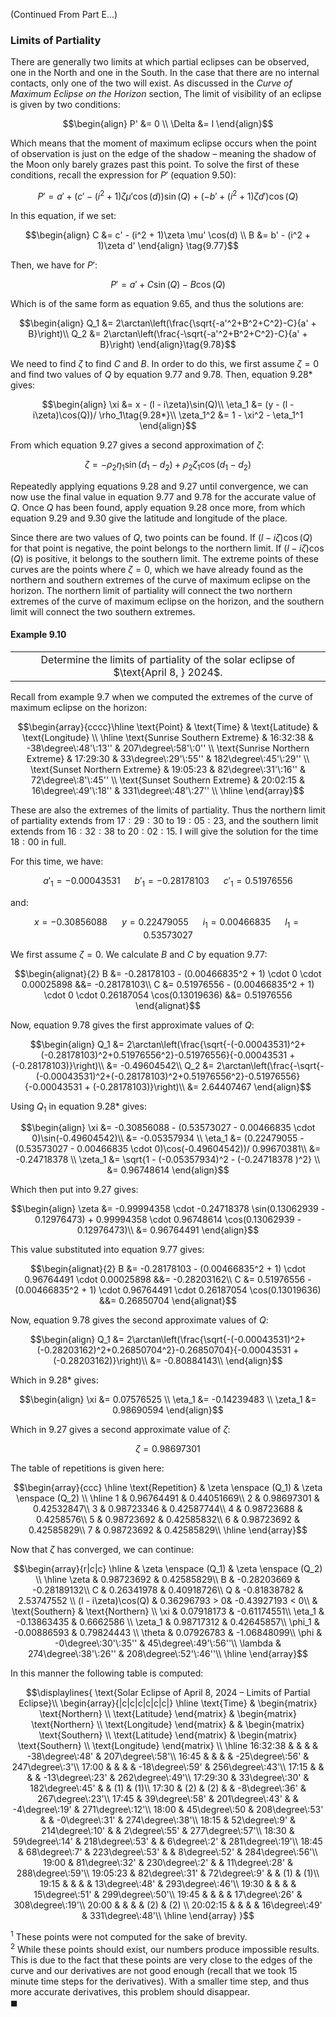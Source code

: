 (Continued From Part E...)
### Limits of Partiality
There are generally two limits at which partial eclipses can be observed, one in the North and one in the South. In the case that there are no internal contacts, only one of the two will exist. As discussed in the *Curve of Maximum Eclipse on the Horizon* section, The limit of visibility of an eclipse is given by two conditions:
```math
\begin{align}
P' &= 0 \\
\Delta &= l
\end{align}
```
Which means that the moment of maximum eclipse occurs when the point of observation is just on the edge of the shadow – meaning the shadow of the Moon only barely grazes past this point. To solve the first of these conditions, recall the expression for $P'$ (equation $9.50$):
```math
P' = a' + (c' - (i^2 + 1)\zeta \mu'\cos(d))\sin(Q) + (-b' + (i^2 + 1)\zeta d')\cos(Q)
```
In this equation, if we set:
```math
\begin{align}
C &= c' - (i^2 + 1)\zeta \mu' \cos(d) \\
B &= b' - (i^2 + 1)\zeta d'
\end{align} \tag{9.77}
```
Then, we have for $P'$:
```math
P' = a' + C\sin(Q) - B\cos(Q)
```
Which is of the same form as equation $9.65$, and thus the solutions are:
```math
\begin{align}
Q_1 &= 2\arctan\left(\frac{\sqrt{-a'^2+B^2+C^2}-C}{a' + B}\right)\\
Q_2 &= 2\arctan\left(\frac{-\sqrt{-a'^2+B^2+C^2}-C}{a' + B}\right)
\end{align}\tag{9.78}
```
We need to find $\zeta$ to find $C$ and $B$. In order to do this, we first assume $\zeta = 0$ and find two values of $Q$ by equation $9.77$ and $9.78$. Then, equation $9.28*$ gives:
```math
\begin{align}
\xi &= x - (l - i\zeta)\sin(Q)\\
\eta_1 &= (y - (l - i\zeta)\cos(Q))/ \rho_1\tag{9.28*}\\
\zeta_1^2 &= 1 - \xi^2 - \eta_1^1
\end{align}
```
From which equation $9.27$ gives a second approximation of $\zeta$:
```math
\zeta = -\rho_2\eta_1\sin(d_1-d_2) + \rho_2\zeta_1\cos(d_1-d_2) \tag{9.27}
```
Repeatedly applying equations $9.28$ and $9.27$ until convergence, we can now use the final value in equation $9.77$ and $9.78$ for the accurate value of $Q$. Once $Q$ has been found, apply equation $9.28$ once more, from which equation $9.29$ and $9.30$ give the latitude and longitude of the place.

Since there are two values of $Q$, two points can be found. If $(l - i\zeta)\cos(Q)$ for that point is negative, the point belongs to the northern limit. If $(l - i\zeta)\cos(Q)$ is positive, it belongs to the southern limit. The extreme points of these curves are the points where $\zeta = 0$, which we have already found as the northern and southern extremes of the curve of maximum eclipse on the horizon. The northern limit of partiality will connect the two northern extremes of the curve of maximum eclipse on the horizon, and the southern limit will connect the two southern extremes.

#### Example 9.10
<div align="center">
<table>
<tbody>
<td align="center">
<img width="2000" height="0"><br>
Determine the limits of partiality of the solar eclipse of $\text{April 8, } 2024$.
<img width="2000" height="0">
</td>
</tbody>
</table>
</div>

Recall from example $9.7$ when we computed the extremes of the curve of maximum eclipse on the horizon:
```math
\begin{array}{cccc}\hline \text{Point} & \text{Time} & \text{Latitude} & \text{Longitude} \\ \hline
\text{Sunrise Southern Extreme} & 16:32:38 & -38\degree\:48'\:13'' & 207\degree\:58'\:0'' \\
\text{Sunrise Northern Extreme} & 17:29:30 & 33\degree\:29'\:55'' & 182\degree\:45'\:29'' \\
\text{Sunset Northern Extreme} & 19:05:23 & 82\degree\:31'\:16'' & 72\degree\:8'\:45'' \\
\text{Sunset Southern Extreme} & 20:02:15 & 16\degree\:49'\:18'' & 331\degree\:48'\:27'' \\ \hline
\end{array}
```
These are also the extremes of the limits of partiality. Thus the northern limit of partiality extends from $17:29:30$ to $19:05:23$, and the southern limit extends from $16:32:38$ to $20:02:15$. I will give the solution for the time $18:00$ in full.

For this time, we have:
```math
a'_1 = -0.00043531 \enspace\enspace\enspace b'_1 = -0.28178103 \enspace\enspace\enspace c'_1 =  0.51976556
```
and:
```math
x = -0.30856088 \enspace\enspace\enspace y = 0.22479055 \enspace\enspace\enspace i_1 =  0.00466835  \enspace\enspace\enspace l_1 = 0.53573027 
```

We first assume $\zeta = 0$. We calculate $B$ and $C$ by equation $9.77$:
```math
\begin{alignat}{2}
B &= -0.28178103 - (0.00466835^2 + 1) \cdot 0 \cdot 0.00025898 &&= -0.28178103\\
C &= 0.51976556 - (0.00466835^2 + 1) \cdot 0 \cdot 0.26187054 \cos(0.13019636) &&= 0.51976556
\end{alignat}
```
Now, equation $9.78$ gives the first approximate values of $Q$:
```math
\begin{align}
Q_1 &= 2\arctan\left(\frac{\sqrt{-(-0.00043531)^2+(-0.28178103)^2+0.51976556^2}-0.51976556}{-0.00043531 + (-0.28178103)}\right)\\
&= -0.49604542\\
Q_2 &= 2\arctan\left(\frac{-\sqrt{-(-0.00043531)^2+(-0.28178103)^2+0.51976556^2}-0.51976556}{-0.00043531 + (-0.28178103)}\right)\\
&= 2.64407467
\end{align}
```
Using $Q_1$ in equation $9.28*$ gives:
```math
\begin{align}
\xi &= -0.30856088 - (0.53573027 - 0.00466835 \cdot 0)\sin(-0.49604542)\\
&= -0.05357934 \\
\eta_1 &= (0.22479055 - (0.53573027 - 0.00466835 \cdot 0)\cos(-0.49604542))/ 0.99670381\\
&= -0.24718378  \\
\zeta_1 &= \sqrt{1 - (-0.05357934)^2 - (-0.24718378 )^2} \\
&= 0.96748614
\end{align}
```
Which then put into $9.27$ gives:
```math
\begin{align}
\zeta &= -0.99994358 \cdot -0.24718378 \sin(0.13062939 - 0.12976473) + 0.99994358 \cdot 0.96748614 \cos(0.13062939 - 0.12976473)\\
&= 0.96764491
\end{align}
```
This value substituted into equation $9.77$ gives:
```math
\begin{alignat}{2}
B &= -0.28178103 - (0.00466835^2 + 1) \cdot 0.96764491 \cdot 0.00025898 &&= -0.28203162\\
C &= 0.51976556 - (0.00466835^2 + 1) \cdot 0.96764491 \cdot 0.26187054 \cos(0.13019636) &&= 0.26850704
\end{alignat}
```
Now, equation $9.78$ gives the second approximate values of $Q$:
```math
\begin{align}
Q_1 &= 2\arctan\left(\frac{\sqrt{-(-0.00043531)^2+(-0.28203162)^2+0.26850704^2}-0.26850704}{-0.00043531 + (-0.28203162)}\right)\\
&= -0.80884143\\
\end{align}
```
Which in $9.28*$ gives:
```math
\begin{align}
\xi &= 0.07576525 \\
\eta_1 &= -0.14239483  \\
\zeta_1 &= 0.98690594
\end{align}
```
Which in $9.27$ gives a second approximate value of $\zeta$:
```math
\zeta = 0.98697301
```
The table of repetitions is given here:
```math
\begin{array}{ccc} \hline \text{Repetition} & \zeta \enspace (Q_1) & \zeta \enspace (Q_2) \\ \hline
1 & 0.96764491 & 0.44051669\\
2 & 0.98697301 & 0.42532847\\
3 & 0.98723346 & 0.42587744\\
4 & 0.98723688 & 0.4258576\\
5 & 0.98723692 & 0.42585832\\
6 & 0.98723692 & 0.42585829\\
7 & 0.98723692 & 0.42585829\\ \hline
\end{array}
```
Now that $\zeta$ has converged, we can continue:
```math
\begin{array}{r|c|c} \hline & \zeta \enspace (Q_1) & \zeta \enspace (Q_2) \\ \hline
\zeta & 0.98723692 & 0.42585829\\
B & -0.28203669 & -0.28189132\\
C & 0.26341978 & 0.40918726\\
Q & -0.81838782 & 2.53747552 \\
(l - i\zeta)\cos(Q) & 0.36296793 > 0& -0.43927193 < 0\\
 & \text{Southern} & \text{Northern} \\
\xi & 0.07918173 & -0.61174551\\
\eta_1 & -0.13863435 & 0.6662586   \\
\zeta_1 & 0.98717312 & 0.42645857\\
\phi_1 & -0.00886593 & 0.79824443 \\
\theta & 0.07926783 & -1.06848099\\
\phi & -0\degree\:30'\:35'' & 45\degree\:49'\:56''\\
\lambda & 274\degree\:38'\:26'' & 208\degree\:52'\:46''\\ \hline
\end{array}
```
In this manner the following table is computed:
```math
\displaylines{
\text{Solar Eclipse of April 8, 2024 – Limits of Partial Eclipse}\\
\begin{array}{|c|c|c|c|c|c|} \hline \text{Time} & \begin{matrix} \text{Northern} \\ \text{Latitude} \end{matrix} & \begin{matrix} \text{Northern} \\ \text{Longitude} \end{matrix} & & \begin{matrix} \text{Southern} \\ \text{Latitude} \end{matrix} & \begin{matrix} \text{Southern} \\ \text{Longitude} \end{matrix} \\ \hline
16:32:38 & & & & -38\degree\:48' &  207\degree\:58'\\
16:45 & & & & -25\degree\:56' &  247\degree\:3'\\
17:00 & & & & -18\degree\:59' &  256\degree\:43'\\
17:15 & & & & -13\degree\:23' &  262\degree\:49'\\
17:29:30 & 33\degree\:30' & 182\degree\:45' & & (1) & (1)\\
17:30 & (2) & (2) & & -8\degree\:36' &  267\degree\:23'\\
17:45 & 39\degree\:58' &  201\degree\:43' & & -4\degree\:19' &  271\degree\:12'\\
18:00 & 45\degree\:50 &  208\degree\:53' & & -0\degree\:31' &  274\degree\:38'\\
18:15 & 52\degree\:9' &  214\degree\:10' & & 2\degree\:55' &  277\degree\:57'\\
18:30 & 59\degree\:14' &  218\degree\:53' & & 6\degree\:2' &  281\degree\:19'\\
18:45 & 68\degree\:7' &  223\degree\:53' & & 8\degree\:52' &  284\degree\:56'\\
19:00 & 81\degree\:32' &  230\degree\:2' & & 11\degree\:28' &  288\degree\:59'\\
19:05:23 & 82\degree\:31' & 72\degree\:9' & & (1) & (1)\\
19:15 & & & & 13\degree\:48' &  293\degree\:46'\\
19:30 & & & & 15\degree\:51' &  299\degree\:50'\\
19:45 & & & & 17\degree\:26' &  308\degree\:19'\\
20:00 & & & & (2) & (2) \\
20:02:15 & & & & 16\degree\:49' &  331\degree\:48'\\ \hline
\end{array}
}
```
$^1$ These points were not computed for the sake of brevity.\
$^2$ While these points should exist, our numbers produce impossible results. This is due to the fact that these points are very close to the edges of the curve and our derivatives are not good enough (recall that we took $15$ minute time steps for the derivatives). With a smaller time step, and thus more accurate derivatives, this problem should disappear.\
$\blacksquare$
